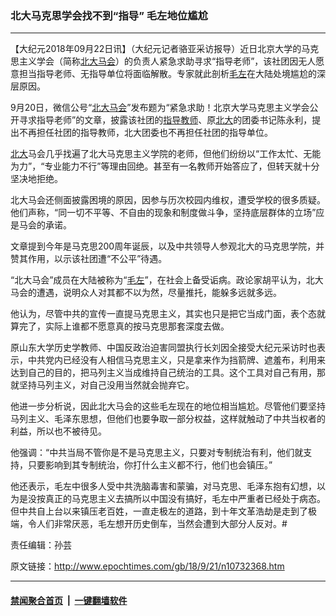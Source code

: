 ### 北大马克思学会找不到“指导” 毛左地位尴尬
------------------------

<p>【大纪元2018年09月22日讯】（大纪元记者骆亚采访报导）近日北京大学的马克思主义学会（简称<a href="http://www.epochtimes.com/gb/tag/%E5%8C%97%E5%A4%A7%E9%A9%AC%E4%BC%9A.html">北大马会</a>）的负责人紧急求助寻求“指导老师”，该社团因无人愿意担当指导老师、无指导单位将面临解散。专家就此剖析<a href="http://www.epochtimes.com/gb/tag/%E6%AF%9B%E5%B7%A6.html">毛左</a>在大陆处境尴尬的深层原因。</p>
<p>9月20日，微信公号“<a href="http://www.epochtimes.com/gb/tag/%E5%8C%97%E5%A4%A7%E9%A9%AC%E4%BC%9A.html">北大马会</a>”发布题为“紧急求助！北京大学马克思主义学会公开寻求指导老师”的文章，披露该社团的<a href="http://www.epochtimes.com/gb/tag/%E6%8C%87%E5%AF%BC%E6%95%99%E5%B8%88.html">指导教师</a>、原<a href="http://www.epochtimes.com/gb/tag/%E5%8C%97%E5%A4%A7.html">北大</a>的团委书记陈永利，提出不再担任社团的指导教师，北大团委也不再担任社团的指导单位。</p>
<p><a href="http://www.epochtimes.com/gb/tag/%E5%8C%97%E5%A4%A7.html">北大</a>马会几乎找遍了北大马克思主义学院的老师，但他们纷纷以“工作太忙、无能为力”，“专业能力不行”等理由回绝。甚至有一名教师开始答应了，但转天就十分坚决地拒绝。</p>
<p>北大马会还侧面披露困境的原因，因参与历次校园内维权，遭受学校的很多质疑。他们声称，“同一切不平等、不自由的现象和制度做斗争，坚持底层群体的立场”应是马会的承诺。</p>
<p>文章提到今年是马克思200周年诞辰，以及中共领导人参观北大的马克思学院，并赞其作用，以示该社团遭“不公平”待遇。</p>
<p>“北大马会”成员在大陆被称为“<a href="http://www.epochtimes.com/gb/tag/%E6%AF%9B%E5%B7%A6.html">毛左</a>”，在社会上备受诟病。政论家胡平认为，北大马会的遭遇，说明众人对其都不以为然，尽量推托，能躲多远就多远。</p>
<p>他认为，尽管中共的宣传一直提马克思主义，其实也只是把它当成门面，表个态就算完了，实际上谁都不愿意真的按马克思那套深度去做。</p>
<p>原山东大学历史学教师、<wbr />中国反政治迫害同盟执行长刘因全接受大纪元采访时也表示，中共党内已经没有人相信马克思主义，只是拿来作为挡箭牌、遮羞布，利用来达到自己的目的，把马列主义当成维持自己统治的工具。这个工具对自己有用，那就坚持马列主义，对自己没用当然就会抛弃它。</p>
<p>他进一步分析说，因此北大马会的这些毛左现在的地位相当尴尬。尽管他们要坚持马列主义、毛泽东思想，但他们也要争取一部分权益，这样就触动了中共当权者的利益，所以也不被待见。</p>
<p>他强调：“中共当局不管你是不是马克思主义，只要对专制统治有利，他们就支持，只要影响到其专制统治，你打什么主义都不行，他们也会镇压。”</p>
<p>他还表示，毛左中很多人受中共洗脑毒害和蒙骗，对马克思、毛泽东抱有幻想，以为是没按真正的马克思主义去搞所以中国没有搞好，毛左中严重者已经处于病态。但中共自上台以来镇压老百姓，一直走极左的道路，到十年文革浩劫是走到了极端，令人们非常厌恶，毛左想开历史倒车，当然会遭到大部分人反对。#</p>
<p>责任编辑：孙芸</p>

原文链接：http://www.epochtimes.com/gb/18/9/21/n10732368.htm


------------------------
#### [禁闻聚合首页](https://github.com/gfw-breaker/banned-news/blob/master/README.md) &nbsp;|&nbsp;  [一键翻墙软件](https://github.com/gfw-breaker/nogfw/blob/master/README.md)